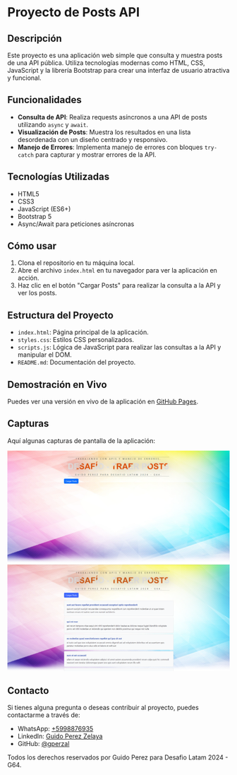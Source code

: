 # Proyecto de Posts API

## Descripción

Este proyecto es una aplicación web simple que consulta y muestra posts de una API pública. Utiliza tecnologías modernas como HTML, CSS, JavaScript y la librería Bootstrap para crear una interfaz de usuario atractiva y funcional.

## Funcionalidades

- **Consulta de API**: Realiza requests asíncronos a una API de posts utilizando `async` y `await`.
- **Visualización de Posts**: Muestra los resultados en una lista desordenada con un diseño centrado y responsivo.
- **Manejo de Errores**: Implementa manejo de errores con bloques `try-catch` para capturar y mostrar errores de la API.

## Tecnologías Utilizadas

- HTML5
- CSS3
- JavaScript (ES6+)
- Bootstrap 5
- Async/Await para peticiones asíncronas

## Cómo usar

1. Clona el repositorio en tu máquina local.
2. Abre el archivo `index.html` en tu navegador para ver la aplicación en acción.
3. Haz clic en el botón "Cargar Posts" para realizar la consulta a la API y ver los posts.

## Estructura del Proyecto

- `index.html`: Página principal de la aplicación.
- `styles.css`: Estilos CSS personalizados.
- `scripts.js`: Lógica de JavaScript para realizar las consultas a la API y manipular el DOM.
- `README.md`: Documentación del proyecto.

## Demostración en Vivo

Puedes ver una versión en vivo de la aplicación en [GitHub Pages](https://gperzal.github.io/Desafio-Traer-posts/).

## Capturas

Aquí algunas capturas de pantalla de la aplicación:

![Inicio](https://github.com/gperzal/Desafio-Traer-posts/blob/master/assets/img/ss1.png "Pantalla Principal")
![Post API](https://github.com/gperzal/Desafio-Traer-posts/blob/master/assets/img/ss2.png "Cargar Post de API")

## Contacto

Si tienes alguna pregunta o deseas contribuir al proyecto, puedes contactarme a través de:

- WhatsApp: [+5998876935](https://wa.me//5998876935)
- LinkedIn: [Guido Perez Zelaya](https://www.linkedin.com/in/guido-perez-zelaya-3b6a32113/)
- GitHub: [@gperzal](https://github.com/gperzal)

Todos los derechos reservados por Guido Perez para Desafio Latam 2024 - G64.
